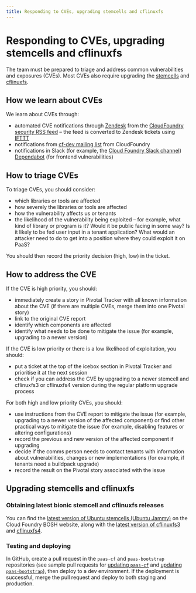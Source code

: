 ```yaml
---
title: Responding to CVEs, upgrading stemcells and cflinuxfs
---
```


# Responding to CVEs, upgrading stemcells and cflinuxfs

The team must be prepared to triage and address common vulnerabilities and exposures (CVEs).
Most CVEs also require upgrading the [stemcells](https://bosh.io/docs/stemcell/) and [cflinuxfs](https://github.com/cloudfoundry/cflinuxfs3).

## How we learn about CVEs

We learn about CVEs through:

- automated CVE notifications through [Zendesk](https://govuk.zendesk.com/auth/v2/login/signin?return_to=https%3A%2F%2Fgovuk.zendesk.com%2Fagent%2Ffilters%2F360001049225&theme=hc&locale=1176&brand_id=3194076&auth_origin=3194076%2Cfalse%2Ctrue&role=agent) from the [CloudFoundry security RSS feed](https://www.cloudfoundry.org/foundryblog/security-advisory/) – the feed is converted to Zendesk tickets using [IFTTT](https://ifttt.com/)
- notifications from [cf-dev mailing list](https://lists.cloudfoundry.org/g/cf-dev) from CloudFoundry
- notifications in Slack (for example, the [Cloud Foundry Slack channel](https://cloudfoundry.slack.com/))
[Dependabot](https://github.com/alphagov/paas-admin/pulls?q=is%3Apr+author%3Aapp%2Fdependabot) (for frontend vulnerabilities)

## How to triage CVEs

To triage CVEs, you should consider:

- which libraries or tools are affected
- how severely the libraries or tools are affected
- how the vulnerability affects us or tenants
- the likelihood of the vulnerability being exploited – for example, what kind of library or program is it? Would it be public facing in some way? Is it likely to be fed user input in a tenant application? What would an attacker need to do to get into a position where they could exploit it on PaaS?

You should then record the priority decision (high, low) in the ticket.

## How to address the CVE

If the CVE is high priority, you should:

- immediately create a story in Pivotal Tracker with all known information about the CVE (if there are multiple CVEs, merge them into one Pivotal story)
- link to the original CVE report
- identify which components are affected
- identify what needs to be done to mitigate the issue (for example, upgrading to a newer version)

If the CVE is low priority or there is a low likelihood of exploitation, you should:

- put a ticket at the top of the icebox section in Pivotal Tracker and prioritise it at the next session
- check if you can address the CVE by upgrading to a newer stemcell and cflinuxfs3 or cflinuxfs4 version during the regular platform upgrade process

For both high and low priority CVEs, you should:

- use instructions from the CVE report to mitigate the issue (for example, upgrading to a newer version of the affected component) or find other practical ways to mitigate the issue (for example, disabling features or altering configurations)
- record the previous and new version of the affected component if upgrading
- decide if the comms person needs to contact tenants with information about vulnerabilities, changes or new implementations (for example, if tenants need a buildpack upgrade)
- record the result on the Pivotal story associated with the issue


## Upgrading stemcells and cflinuxfs
### Obtaining latest bionic stemcell and cflinuxfs releases
You can find the [latest version of Ubuntu stemcells (Ubuntu Jammy)](https://bosh.io/stemcells/bosh-aws-xen-hvm-ubuntu-jammy-go_agent) 
on the Cloud Foundry BOSH website, along with the [latest version of cflinuxfs3](https://bosh.io/releases/github.com/cloudfoundry/cflinuxfs3-release?all=1#latest) and [cflinuxfs4](https://bosh.io/releases/github.com/cloudfoundry/cflinuxfs4-release?all=1#latest).

### Testing and deploying
In GitHub, create a pull request in the `paas-cf` and `paas-bootstrap` repositories (see sample pull requests for [updating `paas-cf`](https://github.com/alphagov/paas-cf/pull/2946/files) and [updating `paas-bootstrap`](https://github.com/alphagov/paas-bootstrap/pull/509/files)), then deploy to a dev environment. 
If the deployment is successful, merge the pull request and deploy to both staging and production.

